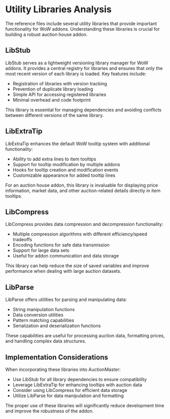 # Utility Libraries Analysis

The reference files include several utility libraries that provide important functionality for WoW addons. Understanding these libraries is crucial for building a robust auction house addon.

## LibStub

LibStub serves as a lightweight versioning library manager for WoW addons. It provides a central registry for libraries and ensures that only the most recent version of each library is loaded. Key features include:

- Registration of libraries with version tracking
- Prevention of duplicate library loading
- Simple API for accessing registered libraries
- Minimal overhead and code footprint

This library is essential for managing dependencies and avoiding conflicts between different versions of the same library.

## LibExtraTip

LibExtraTip enhances the default WoW tooltip system with additional functionality:

- Ability to add extra lines to item tooltips
- Support for tooltip modification by multiple addons
- Hooks for tooltip creation and modification events
- Customizable appearance for added tooltip lines

For an auction house addon, this library is invaluable for displaying price information, market data, and other auction-related details directly in item tooltips.

## LibCompress

LibCompress provides data compression and decompression functionality:

- Multiple compression algorithms with different efficiency/speed tradeoffs
- Encoding functions for safe data transmission
- Support for large data sets
- Useful for addon communication and data storage

This library can help reduce the size of saved variables and improve performance when dealing with large auction datasets.

## LibParse

LibParse offers utilities for parsing and manipulating data:

- String manipulation functions
- Data conversion utilities
- Pattern matching capabilities
- Serialization and deserialization functions

These capabilities are useful for processing auction data, formatting prices, and handling complex data structures.

## Implementation Considerations

When incorporating these libraries into AuctionMaster:

- Use LibStub for all library dependencies to ensure compatibility
- Leverage LibExtraTip for enhancing tooltips with auction data
- Consider using LibCompress for efficient data storage
- Utilize LibParse for data manipulation and formatting

The proper use of these libraries will significantly reduce development time and improve the robustness of the addon.
